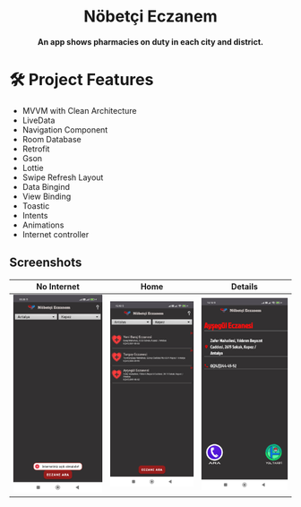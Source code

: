 <h1 align="center">Nöbetçi Eczanem</h1>

<h4 align="center">An app shows pharmacies on duty in each city and district.</h4>

<h1 align="start">🛠 Project Features</h1>


- MVVM with Clean Architecture
- LiveData
- Navigation Component
- Room Database
- Retrofit 
- Gson 
- Lottie
- Swipe Refresh Layout
- Data Bingind
- View Binding
- Toastic
- Intents
- Animations
- Internet controller

## Screenshots

| No Internet | Home | Details |
|-------------------|-------------------|-------------------|
| ![Screenshot 1](screenshots/nointernet.jpg) | ![Screenshot 2](screenshots/home.jpg) | ![Screenshot 3](screenshots/details.jpg) |


